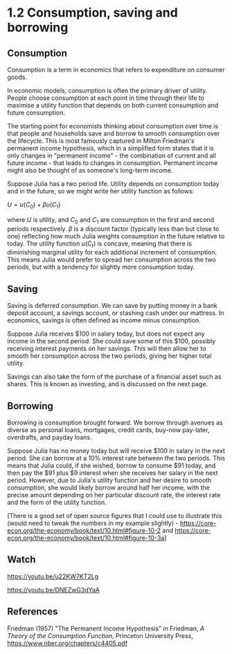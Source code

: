 # 1.2 Consumption, saving and borrowing

## Consumption

Consumption is a term in economics that refers to expenditure on consumer goods.

In economic models, consumption is often the primary driver of utility. People choose consumption at each point in time through their life to maximise a utility function that depends on both current consumption and future consumption.

The starting point for economists thinking about consumption over time is that people and households save and borrow to smooth consumption over the lifecycle. This is most famously captured in Milton Friedman's permanent income hypothesis, which in a simplified form states that it is only changes in "permanent income" - the combination of current and all future income - that leads to changes in consumption. Permanent income might also be thought of as someone's long-term income.

Suppose Julia has a two period life. Utility depends on consumption today and in the future, so we might write her utility function as follows:

$U=u(C_0)+\beta u(C_1)$

where $U$ is utility, and $C_0$ and $C_1$ are consumption in the first and second periods respectively. $\beta$ is a discount factor (typically less than but close to one) reflecting how much Julia weights consumption in the future relative to today. The utility function $u(C_t)$ is concave, meaning that there is diminishing marginal utility for each additional increment of consumption. This means Julia would prefer to spread her consumption across the two periods, but with a tendency for slightly more consumption today.

## Saving

Saving is deferred consumption. We can save by putting money in a bank deposit account, a savings account, or stashing cash under our mattress. In economics, savings is often defined as income minus consumption.

Suppose Julia receives \$100 in salary today, but does not expect any income in the second period. She could save some of this \$100, possibly receiving interest payments on her savings. This will then allow her to smooth her consumption across the two periods, giving her higher total utility.

Savings can also take the form of the purchase of a financial asset such as shares. This is known as investing, and is discussed on the next page.

## Borrowing

Borrowing is consumption brought forward. We borrow through avenues as diverse as personal loans, mortgages, credit cards, buy-now pay-later, overdrafts, and payday loans.

Suppose Julia has no money today but will receive \$100 in salary in the next period. She can borrow at a 10% interest rate between the two periods. This means that Julia could, if she wished, borrow to consume \$91 today, and then pay the \$91 plus \$9 interest when she receives her salary in the next period. However, due to Julia's utility function and her desire to smooth consumption, she would likely borrow around half her income, with the precise amount depending on her particular discount rate, the interest rate and the form of the utility function.

[There is a good set of open source figures that I could use to illustrate this (would need to tweak the numbers in my example slightly) -  https://core-econ.org/the-economy/book/text/10.html#figure-10-2 and https://core-econ.org/the-economy/book/text/10.html#figure-10-3a]

## Watch

https://youtu.be/u22KW7KT2Lg

https://youtu.be/DNEZwG3dYaA

## References

Friedman (1957) "The Permanent Income Hypothesis" in Friedman, *A Theory of the Consumption Function*, Princeton University Press, https://www.nber.org/chapters/c4405.pdf